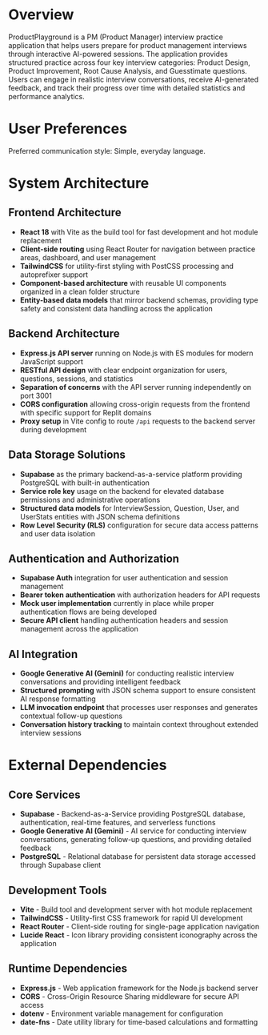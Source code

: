 # Overview

ProductPlayground is a PM (Product Manager) interview practice application that helps users prepare for product management interviews through interactive AI-powered sessions. The application provides structured practice across four key interview categories: Product Design, Product Improvement, Root Cause Analysis, and Guesstimate questions. Users can engage in realistic interview conversations, receive AI-generated feedback, and track their progress over time with detailed statistics and performance analytics.

# User Preferences

Preferred communication style: Simple, everyday language.

# System Architecture

## Frontend Architecture
- **React 18** with Vite as the build tool for fast development and hot module replacement
- **Client-side routing** using React Router for navigation between practice areas, dashboard, and user management
- **TailwindCSS** for utility-first styling with PostCSS processing and autoprefixer support
- **Component-based architecture** with reusable UI components organized in a clean folder structure
- **Entity-based data models** that mirror backend schemas, providing type safety and consistent data handling across the application

## Backend Architecture
- **Express.js API server** running on Node.js with ES modules for modern JavaScript support
- **RESTful API design** with clear endpoint organization for users, questions, sessions, and statistics
- **Separation of concerns** with the API server running independently on port 3001
- **CORS configuration** allowing cross-origin requests from the frontend with specific support for Replit domains
- **Proxy setup** in Vite config to route `/api` requests to the backend server during development

## Data Storage Solutions
- **Supabase** as the primary backend-as-a-service platform providing PostgreSQL with built-in authentication
- **Service role key** usage on the backend for elevated database permissions and administrative operations
- **Structured data models** for InterviewSession, Question, User, and UserStats entities with JSON schema definitions
- **Row Level Security (RLS)** configuration for secure data access patterns and user data isolation

## Authentication and Authorization
- **Supabase Auth** integration for user authentication and session management
- **Bearer token authentication** with authorization headers for API requests
- **Mock user implementation** currently in place while proper authentication flows are being developed
- **Secure API client** handling authentication headers and session management across the application

## AI Integration
- **Google Generative AI (Gemini)** for conducting realistic interview conversations and providing intelligent feedback
- **Structured prompting** with JSON schema support to ensure consistent AI response formatting
- **LLM invocation endpoint** that processes user responses and generates contextual follow-up questions
- **Conversation history tracking** to maintain context throughout extended interview sessions

# External Dependencies

## Core Services
- **Supabase** - Backend-as-a-Service providing PostgreSQL database, authentication, real-time features, and serverless functions
- **Google Generative AI (Gemini)** - AI service for conducting interview conversations, generating follow-up questions, and providing detailed feedback
- **PostgreSQL** - Relational database for persistent data storage accessed through Supabase client

## Development Tools
- **Vite** - Build tool and development server with hot module replacement
- **TailwindCSS** - Utility-first CSS framework for rapid UI development
- **React Router** - Client-side routing for single-page application navigation
- **Lucide React** - Icon library providing consistent iconography across the application

## Runtime Dependencies
- **Express.js** - Web application framework for the Node.js backend server
- **CORS** - Cross-Origin Resource Sharing middleware for secure API access
- **dotenv** - Environment variable management for configuration
- **date-fns** - Date utility library for time-based calculations and formatting